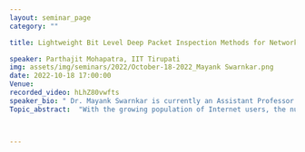 ```yaml
---
layout: seminar_page
category: ""

title: Lightweight Bit Level Deep Packet Inspection Methods for Network Traffic Classification.

speaker: Parthajit Mohapatra, IIT Tirupati 
img: assets/img/seminars/2022/October-18-2022_Mayank Swarnkar.png
date: 2022-10-18 17:00:00 
Venue: 
recorded_video: hLhZ80vwfts
speaker_bio: " Dr. Mayank Swarnkar is currently an Assistant Professor in the Computer Science and Engineering Department at the Indian Institute of Technology (BHU) Varanasi. He completed his Ph.D. from the Indian Institute of Technology Indore in 2019. He completed his M.Tech in Wireless Communication and Computing from the Indian Institute of Information Technology Allahabad Prayagraj in 2013 and B.E. in Information Technology from Jabalpur Engineering College in 2011. He joined IIT(BHU) in 2020. He also worked as Software Engineer in NEC Japan during 2013-2014. His primary areas of interest are Network and System Security. He works mainly in Network Traffic Classification, Zero Day Attacks, Intrusion Detection Systems, IoT Security Analysis, Network Protocol Vulnerability Analysis, and VoIP Spam Detection. He has several publications, including IEEE/ACM Transaction on Networking, IEEE Transaction on Network and Service Management, and IEEE Globecom. He is a member of IEEE and ACM. "
Topic_abstract:  "With the growing population of Internet users, the number of applications is increasing on the Internet. This generate huge and heterogeneous network traffic by these internet users. Moreover, network traffic monitoring for security analysis, load balancing, and fault detection is challenging with such type of network traffic. Furthermore, network traffic classification is an important prerequisite to performing all such tasks. Network traffic classification is done by analyzing network traffic using either Shallow Packet Inspection (SPI) or Deep Packet Inspection (DPI) methods. DPI methods are more accurate than SPI based methods as these methods analyze packet payloads. However, these methods are computationally expensive. In recent state-of-the-art works, few ways use bit-level DPI-based methods to implement computationally cheap traffic classification. Also, with the number of proprietary protocols on the rise and network protocols using bit-level information for encoding, it has recently been shown that bit-level signatures are more effective for identifying applications. However, there is a requirement for methods that can classify text based, binary and proprietary application protocols simultaneously using one way without compromising classification accuracy. In order to fill this gap, we proposed two methods: BitCoding and BitProb which are the bit level network traffic classification methods that classifies applications using bit level application signatures. BitCoding is a supervised method of classification which generates signatures using invariant bits of application flows. Unlike other works, BitCoding uses only a small number of initial bits of flows to generate signature and signature bits are encoded using run length coding to reduce size; hence it is very inexpensive in storage and is light weight for signature matching. On the other hand, BitProb generates probabilistic bit signatures for traffic classification. It uses the probability of a bit at a particular position being either 0 or 1 and generates a space efficient signature represented as a state transition machine. Subsequently, it uses the overall probability of an n bit binary string extracted from a network flow to identify which application generated the flow. On experiments, we found that both the method showed high accuracy while tested on three different datasets. However, BitProb performed slightly better than BitCoding in terms of accuracy and efficiency."



---
```


